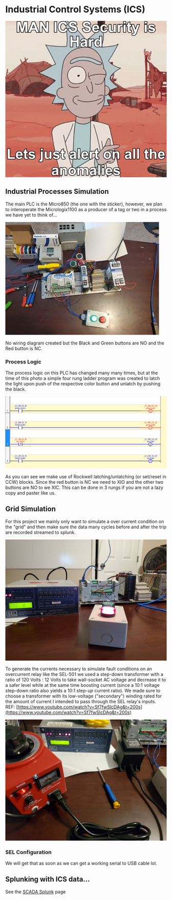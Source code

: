 # Industrial Control Systems \(ICS\)

![](../.gitbook/assets/ezgif-1-d3acee8c463e.gif)

## Industrial Processes Simulation

The main PLC is the Micro850 \(the one with the sticker\), however, we plan to interoperate the  Micrologix1100 as a producer of a tag or two in a process we have yet to think of... 

![](../.gitbook/assets/plc_setup.jpg)

No wiring diagram created but the Black and Green buttons are NO and the Red button is NC. 

### Process Logic

The process logic on this PLC has changed many many times, but at the time of this photo a simple four rung ladder program was created to latch the light upon push of the respective color button and unlatch by pushing the black. 

![](../.gitbook/assets/program.png)

As you can see we make use of Rockwell latching/unlatching \(or set/reset in CCW\) blocks. Since the red button is NC we need to XIO and the other two buttons are NO to we XIC. This can be done in 3 rungs if you are not a lazy copy and paster like us. 

## Grid Simulation

For this project we mainly only want to simulate a over current condition on the "grid" and then make sure the data many cycles before and after the trip are recorded streamed to splunk.  

![Transformers not shown. ](../.gitbook/assets/sel-l1600.jpg)

To generate the currents necessary to simulate fault conditions on an overcurrent relay like the SEL-501 we used a step-down transformer with a ratio of 120 Volts : 12 Volts to take wall-socket AC voltage and decrease it to a safer level while at the same time boosting current \(since a 10:1 voltage step-down ratio also yields a 10:1 step-_up_ current ratio\). We made sure to choose a transformer with its low-voltage \("secondary"\) winding rated for the amount of current I intended to pass through the SEL relay's inputs.  
REF: [https://www.youtube.com/watch?v=Sf7fwSlcDAg&t=200s](https://www.youtube.com/watch?v=Sf7fwSlcDAg&t=200s)

![](../.gitbook/assets/sel2-l1600.jpg)

### SEL Configuration

We will get that as soon as we can get a working serial to USB cable lol.

## Splunking with ICS data...  

See the [SCADA Splunk](../scada-splunk/) page 

